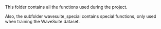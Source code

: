 This folder contains all the functions used during the project.

Also, the subfolder wavesuite_special contains special functions, only used when training the WaveSuite dataset. 
